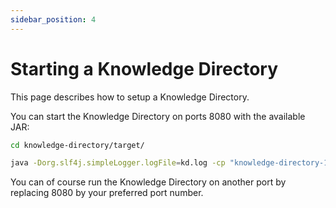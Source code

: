 ```yaml
---
sidebar_position: 4
---
```

# Starting a Knowledge Directory
This page describes how to setup a Knowledge Directory.

You can start the Knowledge Directory on ports 8080 with the available JAR:
```bash
cd knowledge-directory/target/

java -Dorg.slf4j.simpleLogger.logFile=kd.log -cp "knowledge-directory-1.3.2.jar:dependency/*" eu.knowledge.engine.knowledgedirectory.Main 8080
```
You can of course run the Knowledge Directory on another port by replacing 8080 by your preferred port number.

